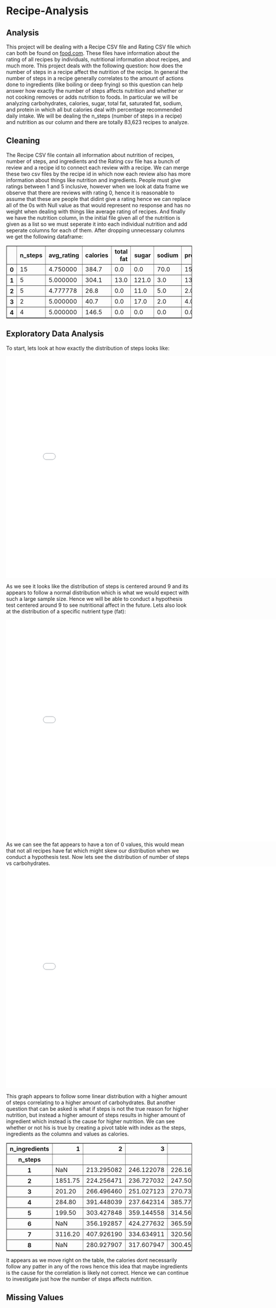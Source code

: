 # Recipe-Analysis

## Analysis
This project will be dealing with a Recipe CSV file and Rating CSV file which can both be found on [food.com](food.com). These files have information about the rating of all recipes by individuals, nutritional information about recipes, and much more. This project deals with the following question: how does the number of steps in a recipe affect the nutrition of the recipe. In general the number of steps in a recipe generally correlates to the amount of actions done to ingredients (like boiling or deep frying) so this question can help answer how exactly the number of steps affects nutrition and whether or not cooking removes or adds nutrition to foods. In particular we will be analyzing carbohydrates, calories, sugar, total fat, saturated fat, sodium, and protein in which all but calories deal with percentage recommended daily intake. We will be dealing the n_steps (number of steps in a recipe) and nutrition as our column and there are totally 83,623 recipes to analyze.

## Cleaning
The Recipe CSV file contain all information about nutrition of recipes, number of steps, and ingredients and the Rating csv file has a bunch of review and a recipe id to connect each review with a recipe. We can merge these two csv files by the recipe id in which now each review also has more information about things like nutrition and ingredients. People must give ratings between 1 and 5 inclusive, however when we look at data frame we observe that there are reviews with rating 0, hence it is reasonable to assume that these are people that didint give a rating hence we can replace all of the 0s with Null value as that would represent no response and has no weight when dealing with things like average rating of recipes. And finally we have the nutrition column, in the initial file given all of the nutrition is given as a list so we must seperate it into each individual nutrition and add seperate columns for each of them. After dropping unnecessary columns we get the following dataframe:
<table border="1" class="dataframe">  <thead>    <tr style="text-align: right;">      <th></th>      <th>n_steps</th>      <th>avg_rating</th>      <th>calories</th>      <th>total fat</th>      <th>sugar</th>      <th>sodium</th>      <th>protein</th>      <th>saturated fat</th>      <th>carbohydrates</th>      <th>n_ingredients</th>    </tr>  </thead>  <tbody>    <tr>      <th>0</th>      <td>15</td>      <td>4.750000</td>      <td>384.7</td>      <td>0.0</td>      <td>0.0</td>      <td>70.0</td>      <td>159.0</td>      <td>0.0</td>      <td>6.0</td>      <td>3</td>    </tr>    <tr>      <th>1</th>      <td>5</td>      <td>5.000000</td>      <td>304.1</td>      <td>13.0</td>      <td>121.0</td>      <td>3.0</td>      <td>13.0</td>      <td>9.0</td>      <td>19.0</td>      <td>3</td>    </tr>    <tr>      <th>2</th>      <td>5</td>      <td>4.777778</td>      <td>26.8</td>      <td>0.0</td>      <td>11.0</td>      <td>5.0</td>      <td>2.0</td>      <td>0.0</td>      <td>1.0</td>      <td>14</td>    </tr>    <tr>      <th>3</th>      <td>2</td>      <td>5.000000</td>      <td>40.7</td>      <td>0.0</td>      <td>17.0</td>      <td>2.0</td>      <td>4.0</td>      <td>0.0</td>      <td>2.0</td>      <td>11</td>    </tr>    <tr>      <th>4</th>      <td>4</td>      <td>5.000000</td>      <td>146.5</td>      <td>0.0</td>      <td>0.0</td>      <td>0.0</td>      <td>0.0</td>      <td>0.0</td>      <td>0.0</td>      <td>4</td>    </tr>  </tbody></table>

## Exploratory Data Analysis
To start, lets look at how exactly the distribution of steps looks like:

<iframe src="/assets/count_steps_recipes.html" width=800 height=600 frameBorder=0></iframe>

As we see it looks like the distribution of steps is centered around 9 and its appears to follow a normal distribution which is what we would expect with such a large sample size. Hence we will be able to conduct a hypothesis test centered around 9 to see nutritional affect in the future. Lets also look at the distribution of a specific nutrient type (fat):
<iframe src="/assets/fatper_recipe.html" width=800 height=600 frameBorder=0></iframe>
As we can see the fat appears to have a ton of 0 values, this would mean that not all recipes have fat which might skew our distribution when we conduct a hypothesis test. Now lets see the distribution of number of steps vs carbohydrates.

<iframe src="/assets/steps_vs_carbs.html" width=800 height=600 frameBorder=0></iframe>

This graph appears to follow some linear distribution with a higher amount of steps correlating to a higher amount of carbohydrates. But another question that can be asked is what if steps is not the true reason for higher nutrition, but instead a higher amount of steps results in higher amount of ingredient which instead is the cause for higher nutrition. We can see whether or not his is true by creating a pivot table with index as the steps, ingredients as the columns and values as calories. 

<table border="1" class="dataframe">  <thead>    <tr style="text-align: right;">      <th>n_ingredients</th>      <th>1</th>      <th>2</th>      <th>3</th>      <th>4</th>      <th>5</th>      <th>6</th>      <th>7</th>      <th>8</th>    </tr>    <tr>      <th>n_steps</th>      <th></th>      <th></th>      <th></th>      <th></th>      <th></th>      <th></th>      <th></th>      <th></th>    </tr>  </thead>  <tbody>    <tr>      <th>1</th>      <td>NaN</td>      <td>213.295082</td>      <td>246.122078</td>      <td>226.167308</td>      <td>324.183992</td>      <td>223.804375</td>      <td>308.724324</td>      <td>313.586420</td>    </tr>    <tr>      <th>2</th>      <td>1851.75</td>      <td>224.256471</td>      <td>236.727032</td>      <td>247.509088</td>      <td>266.345312</td>      <td>287.740701</td>      <td>317.015464</td>      <td>318.145852</td>    </tr>    <tr>      <th>3</th>      <td>201.20</td>      <td>266.496460</td>      <td>251.027123</td>      <td>270.738571</td>      <td>277.039463</td>      <td>299.443945</td>      <td>320.241935</td>      <td>324.131434</td>    </tr>    <tr>      <th>4</th>      <td>284.80</td>      <td>391.448039</td>      <td>237.642314</td>      <td>385.776799</td>      <td>329.568616</td>      <td>312.687052</td>      <td>321.440529</td>      <td>340.693716</td>    </tr>    <tr>      <th>5</th>      <td>199.50</td>      <td>303.427848</td>      <td>359.144558</td>      <td>314.562428</td>      <td>346.674227</td>      <td>326.139122</td>      <td>360.033325</td>      <td>334.946556</td>    </tr>    <tr>      <th>6</th>      <td>NaN</td>      <td>356.192857</td>      <td>424.277632</td>      <td>365.591860</td>      <td>376.002450</td>      <td>374.634507</td>      <td>397.015855</td>      <td>361.519975</td>    </tr>    <tr>      <th>7</th>      <td>3116.20</td>      <td>407.926190</td>      <td>334.634911</td>      <td>320.568382</td>      <td>337.915513</td>      <td>359.516051</td>      <td>389.614938</td>      <td>391.944647</td>    </tr>    <tr>      <th>8</th>      <td>NaN</td>      <td>280.927907</td>      <td>317.607947</td>      <td>300.453793</td>      <td>333.636905</td>      <td>385.448466</td>      <td>389.633145</td>      <td>380.285597</td>    </tr>  </tbody></table>
It appears as we move right on the table, the calories dont necessarily follow any patter in any of the rows hence this idea that maybe ingredients is the cause for the correlation is likely not correct. Hence we can continue to investigate just how the number of steps affects nutrition.

## Missing Values
